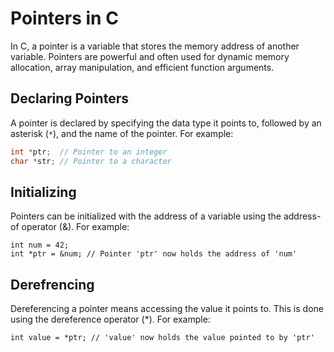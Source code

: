 # Pointers in C

In C, a pointer is a variable that stores the memory address of another variable. Pointers are powerful and often used for dynamic memory allocation, array manipulation, and efficient function arguments.

## Declaring Pointers

A pointer is declared by specifying the data type it points to, followed by an asterisk (`*`), and the name of the pointer. For example:

```c
int *ptr;  // Pointer to an integer
char *str; // Pointer to a character
```
## Initializing 
Pointers can be initialized with the address of a variable using the address-of operator (&). For example:
```
int num = 42;
int *ptr = &num; // Pointer 'ptr' now holds the address of 'num'
```
## Derefrencing 
Dereferencing a pointer means accessing the value it points to. This is done using the dereference operator (*). For example:
```
int value = *ptr; // 'value' now holds the value pointed to by 'ptr'
```
